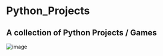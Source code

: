 # Python_Projects
## A collection of Python Projects / Games 

![image](https://github.com/sadafahmedd/python_projects/assets/90939272/90ce7d9f-22d0-4ee9-85b4-306247312648)

